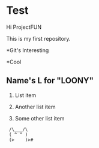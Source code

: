 # Test
Hi ProjectFUN

This is my first repository.

*Git's Interesting

*Cool

## Name's L for "LOONY"

1. List item

1. Another list item

1. Some other list item

```
 /\___/\
 ( ^ ^ )
 (>    )>#
 ```